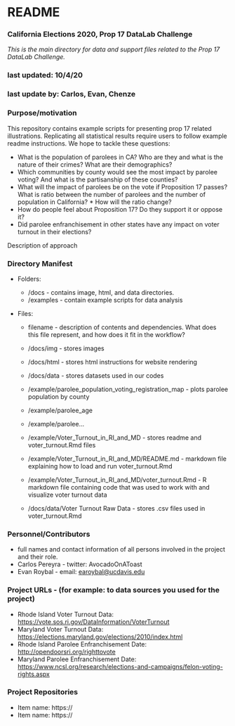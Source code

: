 # README
### California Elections 2020, Prop 17 DataLab Challenge

*This is the main directory for data and support files related to the Prop 17 DataLab Challenge.*

### last updated: 10/4/20
### last update by: Carlos, Evan, Chenze


### Purpose/motivation
This repository contains example scripts for presenting prop 17 related illustrations. Replicating all statistical results require users to follow example readme instructions. We hope to tackle these questions: 
* What is the population of parolees in CA? Who are they and what is the nature of their crimes? What are their demographics?
* Which communities by county would see the most impact by parolee voting? And what is the partisanship of these counties?
* What will the impact of parolees be on the vote if Proposition 17 passes? What is ratio between the number of parolees and the number of population in California? * How will the ratio change?
* How do people feel about Proposition 17? Do they support it or oppose it?
* Did parolee enfranchisement in other states have any impact on voter turnout in their elections?

Description of approach

### Directory Manifest

*  Folders:
	* /docs - contains image, html, and data directories.		
	* /examples - contain example scripts for data analysis
	

* Files:
	*  filename - description of contents and dependencies. What does     this file represent, and how does it fit in the workflow?
	* /docs/img - stores images
	* /docs/html - stores html instructions for website rendering
	* /docs/data - stores datasets used in our codes
	
	* /example/parolee_population_voting_registration_map - plots parolee population by county
	* /example/parolee_age
	* /example/parolee...
	* /example/Voter_Turnout_in_RI_and_MD - stores readme and voter_turnout.Rmd files
	* /example/Voter_Turnout_in_RI_and_MD/README.md - markdown file explaining how to load and run voter_turnout.Rmd
	* /example/Voter_Turnout_in_RI_and_MD/voter_turnout.Rmd - R markdown file containing code that was used to work with and visualize voter turnout data
	* /docs/data/Voter Turnout Raw Data - stores .csv files used in voter_turnout.Rmd

### Personnel/Contributors

* full names and contact information of all persons involved in the project and their role.
* Carlos Pereyra - twitter: AvocadoOnAToast
* Evan Roybal - email: earoybal@ucdavis.edu


### Project URLs - (for example: to data sources you used for the project)

* Rhode Island Voter Turnout Data: https://vote.sos.ri.gov/DataInformation/VoterTurnout 
* Maryland Voter Turnout Data: https://elections.maryland.gov/elections/2010/index.html 
* Rhode Island Parolee Enfranchisement Date: http://opendoorsri.org/righttovote 
* Maryland Parolee Enfranchisement Date: https://www.ncsl.org/research/elections-and-campaigns/felon-voting-rights.aspx 

### Project Repositories

* Item name: https://
* Item name: https://




